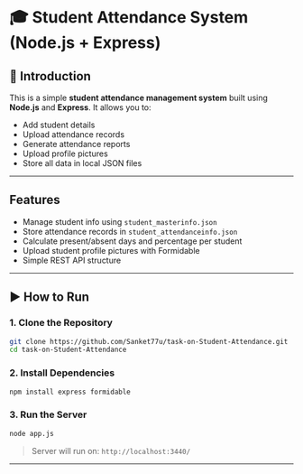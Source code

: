 
# 🎓 Student Attendance System (Node.js + Express)

## 📌 Introduction

This is a simple **student attendance management system** built using **Node.js** and **Express**. It allows you to:

- Add student details
- Upload attendance records
- Generate attendance reports
- Upload profile pictures
- Store all data in local JSON files

---

## Features

- Manage student info using `student_masterinfo.json`
- Store attendance records in `student_attendanceinfo.json`
- Calculate present/absent days and percentage per student
- Upload student profile pictures with Formidable
- Simple REST API structure

---

## ▶ How to Run

### 1. Clone the Repository

```bash
git clone https://github.com/Sanket77u/task-on-Student-Attendance.git
cd task-on-Student-Attendance
```

### 2. Install Dependencies

```bash
npm install express formidable
```

### 3. Run the Server

```bash
node app.js
```

> Server will run on: `http://localhost:3440/`

---
